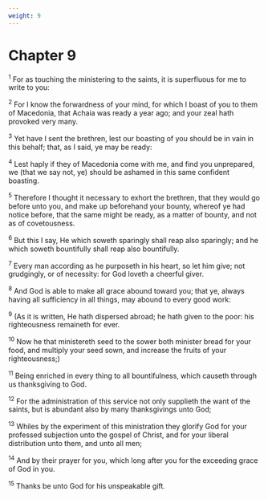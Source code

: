 ```yaml
---
weight: 9
---
```


# Chapter 9

<sup>1</sup> For as touching the ministering to the saints, it is superfluous for me to write to you: 

<sup>2</sup> For I know the forwardness of your mind, for which I boast of you to them of Macedonia, that Achaia was ready a year ago; and your zeal hath provoked very many. 

<sup>3</sup> Yet have I sent the brethren, lest our boasting of you should be in vain in this behalf; that, as I said, ye may be ready: 

<sup>4</sup> Lest haply if they of Macedonia come with me, and find you unprepared, we (that we say not, ye) should be ashamed in this same confident boasting. 

<sup>5</sup> Therefore I thought it necessary to exhort the brethren, that they would go before unto you, and make up beforehand your bounty, whereof ye had notice before, that the same might be ready, as a matter of bounty, and not as of covetousness. 

<sup>6</sup> But this I say, He which soweth sparingly shall reap also sparingly; and he which soweth bountifully shall reap also bountifully. 

<sup>7</sup> Every man according as he purposeth in his heart, so let him give; not grudgingly, or of necessity: for God loveth a cheerful giver. 

<sup>8</sup> And God is able to make all grace abound toward you; that ye, always having all sufficiency in all things, may abound to every good work: 

<sup>9</sup> (As it is written, He hath dispersed abroad; he hath given to the poor: his righteousness remaineth for ever. 

<sup>10</sup> Now he that ministereth seed to the sower both minister bread for your food, and multiply your seed sown, and increase the fruits of your righteousness;) 

<sup>11</sup> Being enriched in every thing to all bountifulness, which causeth through us thanksgiving to God. 

<sup>12</sup> For the administration of this service not only supplieth the want of the saints, but is abundant also by many thanksgivings unto God; 

<sup>13</sup> Whiles by the experiment of this ministration they glorify God for your professed subjection unto the gospel of Christ, and for your liberal distribution unto them, and unto all men; 

<sup>14</sup> And by their prayer for you, which long after you for the exceeding grace of God in you. 

<sup>15</sup> Thanks be unto God for his unspeakable gift. 



